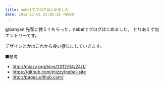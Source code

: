 ```yaml
---
title: nebelでブログはじめました
date: 2012-11-01 23:01:38 +0900
---
```


@banyan 先輩に教えてもらった、nebelでブログはじめました。
とりあえず初エントリーです。

デザインとかはこれから良い感じにしていきます。
  
■参考

- http://mizzy.org/blog/2012/04/24/1/
- https://github.com/mizzy/nebel-site
- http://pages.github.com/